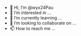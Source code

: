 - 👋 Hi, I’m @wyx24Pau
- 👀 I’m interested in ...
- 🌱 I’m currently learning ...
- 💞️ I’m looking to collaborate on ...
- 📫 How to reach me ...

<!---
wyx24Pau/wyx24Pau is a ✨ special ✨ repository because its `README.md` (this file) appears on your GitHub profile.
You can click the Preview link to take a look at your changes.
--->
